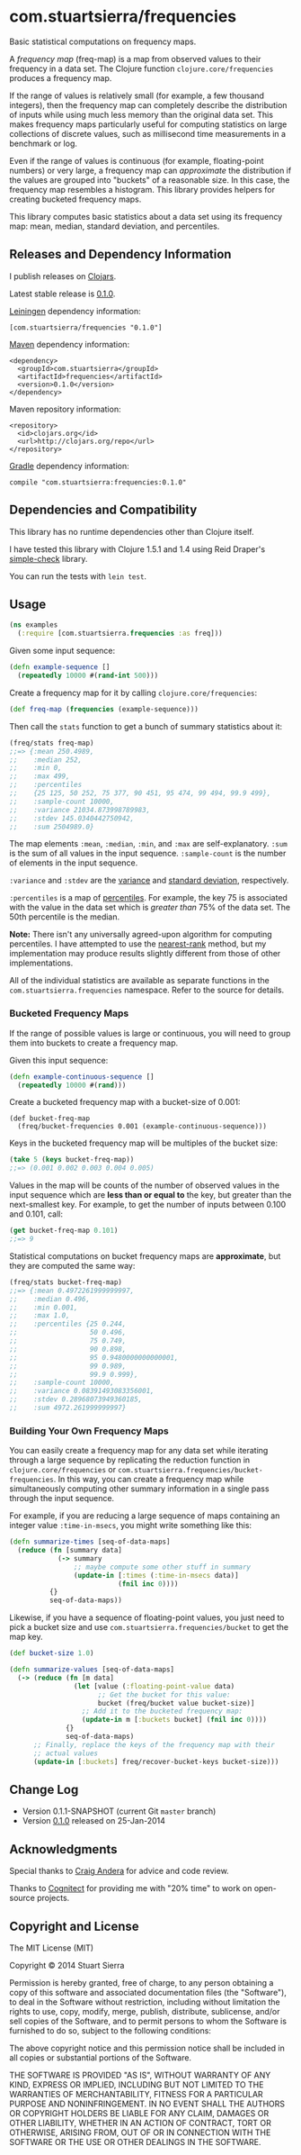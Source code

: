 # com.stuartsierra/frequencies

Basic statistical computations on frequency maps.

A *frequency map* (freq-map) is a map from observed values to their
frequency in a data set. The Clojure function
`clojure.core/frequencies` produces a frequency map.

If the range of values is relatively small (for example, a few
thousand integers), then the frequency map can completely describe the
distribution of inputs while using much less memory than the original
data set. This makes frequency maps particularly useful for computing
statistics on large collections of discrete values, such as
millisecond time measurements in a benchmark or log.

Even if the range of values is continuous (for example, floating-point
numbers) or very large, a frequency map can *approximate* the
distribution if the values are grouped into "buckets" of a reasonable
size. In this case, the frequency map resembles a histogram. This
library provides helpers for creating bucketed frequency maps.

This library computes basic statistics about a data set using its
frequency map: mean, median, standard deviation, and percentiles.



## Releases and Dependency Information ##

I publish releases on [Clojars].

Latest stable release is [0.1.0].

[Leiningen] dependency information:

    [com.stuartsierra/frequencies "0.1.0"]

[Maven] dependency information:

    <dependency>
      <groupId>com.stuartsierra</groupId>
      <artifactId>frequencies</artifactId>
      <version>0.1.0</version>
    </dependency>

Maven repository information:

    <repository>
      <id>clojars.org</id>
      <url>http://clojars.org/repo</url>
    </repository>

[Gradle] dependency information:

    compile "com.stuartsierra:frequencies:0.1.0"

[Clojars]: http://clojars.org/
[Leiningen]: http://leiningen.org/
[Maven]: http://maven.apache.org/
[Gradle]: http://www.gradle.org/



## Dependencies and Compatibility ##

This library has no runtime dependencies other than Clojure itself.

I have tested this library with Clojure 1.5.1 and 1.4 using Reid
Draper's [simple-check] library.

You can run the tests with `lein test`.

[simple-check]: https://github.com/reiddraper/simple-check



## Usage ##

```clojure
(ns examples
  (:require [com.stuartsierra.frequencies :as freq]))
```

Given some input sequence:

```clojure
(defn example-sequence []
  (repeatedly 10000 #(rand-int 500)))
```

Create a frequency map for it by calling `clojure.core/frequencies`:

```clojure
(def freq-map (frequencies (example-sequence)))
```

Then call the `stats` function to get a bunch of summary statistics
about it:

```clojure
(freq/stats freq-map)
;;=> {:mean 250.4989,
;;    :median 252,
;;    :min 0,
;;    :max 499,
;;    :percentiles
;;    {25 125, 50 252, 75 377, 90 451, 95 474, 99 494, 99.9 499},
;;    :sample-count 10000,
;;    :variance 21034.873998789983,
;;    :stdev 145.0340442750942,
;;    :sum 2504989.0}
```

The map elements `:mean`, `:median`, `:min`, and `:max` are
self-explanatory. `:sum` is the sum of all values in the input
sequence. `:sample-count` is the number of elements in the input
sequence.

`:variance` and `:stdev` are the [variance](http://en.wikipedia.org/wiki/Variance)
and [standard deviation](http://en.wikipedia.org/wiki/Standard_deviation), respectively.

`:percentiles` is a map of [percentiles](http://en.wikipedia.org/wiki/Percentile).
For example, the key 75 is associated with the value in the data set
which is *greater than* 75% of the data set. The 50th percentile is
the median.

**Note:** There isn't any universally agreed-upon algorithm for
computing percentiles. I have attempted to use the
[nearest-rank](http://en.wikipedia.org/wiki/Percentile#Nearest_rank)
method, but my implementation may produce results slightly different
from those of other implementations.

All of the individual statistics are available as separate functions
in the `com.stuartsierra.frequencies` namespace. Refer to the source
for details.


### Bucketed Frequency Maps ###

If the range of possible values is large or continuous, you will need
to group them into buckets to create a frequency map.

Given this input sequence:

```clojure
(defn example-continuous-sequence []
  (repeatedly 10000 #(rand)))
```

Create a bucketed frequency map with a bucket-size of 0.001:

```
(def bucket-freq-map
  (freq/bucket-frequencies 0.001 (example-continuous-sequence)))
```

Keys in the bucketed frequency map will be multiples of the bucket size:

```clojure
(take 5 (keys bucket-freq-map))
;;=> (0.001 0.002 0.003 0.004 0.005)
```

Values in the map will be counts of the number of observed values in
the input sequence which are **less than or equal to** the key, but
greater than the next-smallest key. For example, to get the number of
inputs between 0.100 and 0.101, call:

```clojure
(get bucket-freq-map 0.101)
;;=> 9
```

Statistical computations on bucket frequency maps are **approximate**,
but they are computed the same way:

```clojure
(freq/stats bucket-freq-map)
;;=> {:mean 0.4972261999999997,
;;    :median 0.496,
;;    :min 0.001,
;;    :max 1.0,
;;    :percentiles {25 0.244,             
;;                  50 0.496,             
;;                  75 0.749,             
;;                  90 0.898,             
;;                  95 0.9480000000000001,
;;                  99 0.989,             
;;                  99.9 0.999},
;;    :sample-count 10000,
;;    :variance 0.08391493083356001,
;;    :stdev 0.28968073949360185,
;;    :sum 4972.261999999997}
```


### Building Your Own Frequency Maps ###

You can easily create a frequency map for any data set while iterating
through a large sequence by replicating the reduction function in
`clojure.core/frequencies` or `com.stuartsierra.frequencies/bucket-frequencies`.
In this way, you can create a frequency map while simultaneously
computing other summary information in a single pass through the input
sequence.

For example, if you are reducing a large sequence of maps containing
an integer value `:time-in-msecs`, you might write something like this:

```clojure
(defn summarize-times [seq-of-data-maps]
  (reduce (fn [summary data]
            (-> summary
                ;; maybe compute some other stuff in summary
                (update-in [:times (:time-in-msecs data)]
                           (fnil inc 0))))
          {}
          seq-of-data-maps))
```

Likewise, if you have a sequence of floating-point values, you just
need to pick a bucket size and use `com.stuartsierra.frequencies/bucket`
to get the map key.

```clojure
(def bucket-size 1.0)

(defn summarize-values [seq-of-data-maps]
  (-> (reduce (fn [m data]
                (let [value (:floating-point-value data)
                      ;; Get the bucket for this value:
                      bucket (freq/bucket value bucket-size)]
                  ;; Add it to the bucketed frequency map:
                  (update-in m [:buckets bucket] (fnil inc 0))))
              {}
              seq-of-data-maps)
      ;; Finally, replace the keys of the frequency map with their
      ;; actual values
      (update-in [:buckets] freq/recover-bucket-keys bucket-size)))
```



## Change Log ##

* Version 0.1.1-SNAPSHOT (current Git `master` branch)
* Version [0.1.0] released on 25-Jan-2014

[0.1.0]: https://github.com/stuartsierra/frequencies/tree/frequencies-0.1.0



## Acknowledgments ##

Special thanks to [Craig Andera](https://github.com/candera) for
advice and code review.

Thanks to [Cognitect](http://cognitect.com/) for providing me with
"20% time" to work on open-source projects.



## Copyright and License ##

The MIT License (MIT)

Copyright © 2014 Stuart Sierra

Permission is hereby granted, free of charge, to any person obtaining a copy
of this software and associated documentation files (the "Software"), to deal
in the Software without restriction, including without limitation the rights
to use, copy, modify, merge, publish, distribute, sublicense, and/or sell
copies of the Software, and to permit persons to whom the Software is
furnished to do so, subject to the following conditions:

The above copyright notice and this permission notice shall be included in
all copies or substantial portions of the Software.

THE SOFTWARE IS PROVIDED "AS IS", WITHOUT WARRANTY OF ANY KIND, EXPRESS OR
IMPLIED, INCLUDING BUT NOT LIMITED TO THE WARRANTIES OF MERCHANTABILITY,
FITNESS FOR A PARTICULAR PURPOSE AND NONINFRINGEMENT. IN NO EVENT SHALL THE
AUTHORS OR COPYRIGHT HOLDERS BE LIABLE FOR ANY CLAIM, DAMAGES OR OTHER
LIABILITY, WHETHER IN AN ACTION OF CONTRACT, TORT OR OTHERWISE, ARISING FROM,
OUT OF OR IN CONNECTION WITH THE SOFTWARE OR THE USE OR OTHER DEALINGS IN
THE SOFTWARE.


